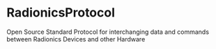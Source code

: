# RadionicsProtocol
Open Source Standard Protocol for interchanging data and commands between Radionics Devices and other Hardware
